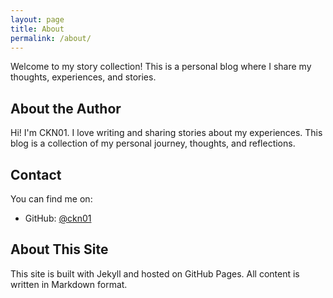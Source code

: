 ```yaml
---
layout: page
title: About
permalink: /about/
---
```


Welcome to my story collection! This is a personal blog where I share my thoughts, experiences, and stories.

## About the Author

Hi! I'm CKN01. I love writing and sharing stories about my experiences. This blog is a collection of my personal journey, thoughts, and reflections.

## Contact

You can find me on:
- GitHub: [@ckn01](https://github.com/ckn01)

## About This Site

This site is built with Jekyll and hosted on GitHub Pages. All content is written in Markdown format. 